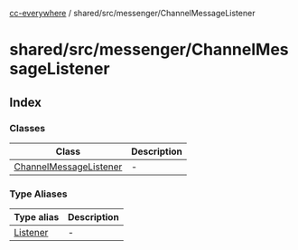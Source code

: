 [cc-everywhere](../../../../index.md) / shared/src/messenger/ChannelMessageListener

# shared/src/messenger/ChannelMessageListener

## Index

### Classes

| Class | Description |
| ------ | ------ |
| [ChannelMessageListener](classes/ChannelMessageListener.md) | - |

### Type Aliases

| Type alias | Description |
| ------ | ------ |
| [Listener](type-aliases/Listener.md) | - |
